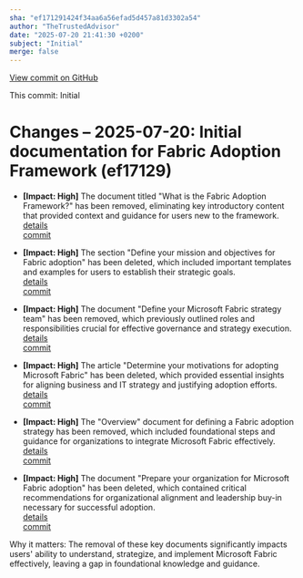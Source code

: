 ```yaml
---
sha: "ef171291424f34aa6a56efad5d457a81d3302a54"
author: "TheTrustedAdvisor"
date: "2025-07-20 21:41:30 +0200"
subject: "Initial"
merge: false
---
```


[View commit on GitHub](https://github.com/TheTrustedAdvisor/FabricAdoptionFramework/commit/ef171291424f34aa6a56efad5d457a81d3302a54)

This commit: Initial

# Changes – 2025-07-20: Initial documentation for Fabric Adoption Framework (ef17129)

- **[Impact: High]** The document titled "What is the Fabric Adoption Framework?" has been removed, eliminating key introductory content that provided context and guidance for users new to the framework.  
   [details](/docs/about/changes/2025-07-20-what-is-the-fabric-adoption-framework)  
   [commit](https://github.com/TheTrustedAdvisor/FabricAdoptionFramework/commit/ef171291424f34aa6a56efad5d457a81d3302a54)

- **[Impact: High]** The section "Define your mission and objectives for Fabric adoption" has been deleted, which included important templates and examples for users to establish their strategic goals.  
   [details](/docs/methodologies/1-strategy/changes/2025-07-20-define-your-mission-and-objectives)  
   [commit](https://github.com/TheTrustedAdvisor/FabricAdoptionFramework/commit/ef171291424f34aa6a56efad5d457a81d3302a54)

- **[Impact: High]** The document "Define your Microsoft Fabric strategy team" has been removed, which previously outlined roles and responsibilities crucial for effective governance and strategy execution.  
   [details](/docs/methodologies/1-strategy/changes/2025-07-20-define-your-strategy-team)  
   [commit](https://github.com/TheTrustedAdvisor/FabricAdoptionFramework/commit/ef171291424f34aa6a56efad5d457a81d3302a54)

- **[Impact: High]** The article "Determine your motivations for adopting Microsoft Fabric" has been deleted, which provided essential insights for aligning business and IT strategy and justifying adoption efforts.  
   [details](/docs/methodologies/1-strategy/changes/2025-07-20-determine-your-motivations)  
   [commit](https://github.com/TheTrustedAdvisor/FabricAdoptionFramework/commit/ef171291424f34aa6a56efad5d457a81d3302a54)

- **[Impact: High]** The "Overview" document for defining a Fabric adoption strategy has been removed, which included foundational steps and guidance for organizations to integrate Microsoft Fabric effectively.  
   [details](/docs/methodologies/1-strategy/changes/2025-07-20-overview)  
   [commit](https://github.com/TheTrustedAdvisor/FabricAdoptionFramework/commit/ef171291424f34aa6a56efad5d457a81d3302a54)

- **[Impact: High]** The document "Prepare your organization for Microsoft Fabric adoption" has been deleted, which contained critical recommendations for organizational alignment and leadership buy-in necessary for successful adoption.  
   [details](/docs/methodologies/1-strategy/changes/2025-07-20-prepare-your-organization)  
   [commit](https://github.com/TheTrustedAdvisor/FabricAdoptionFramework/commit/ef171291424f34aa6a56efad5d457a81d3302a54)

Why it matters: The removal of these key documents significantly impacts users' ability to understand, strategize, and implement Microsoft Fabric effectively, leaving a gap in foundational knowledge and guidance.
